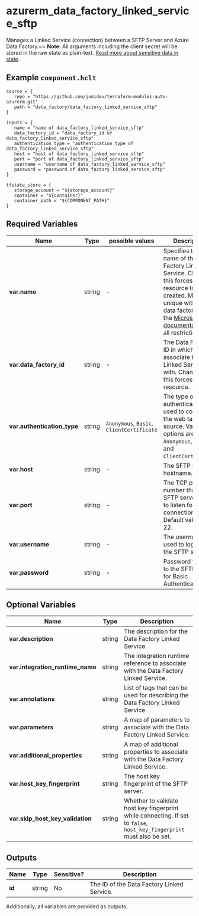 # azurerm_data_factory_linked_service_sftp

Manages a Linked Service (connection) between a SFTP Server and Azure Data Factory.~> **Note:** All arguments including the client secret will be stored in the raw state as plain-text. [Read more about sensitive data in state](/docs/state/sensitive-data.html).

## Example `component.hclt`

```hcl
source = {
   repo = "https://github.com/jumidev/terraform-modules-auto-azurerm.git" 
   path = "data_factory/data_factory_linked_service_sftp" 
}

inputs = {
   name = "name of data_factory_linked_service_sftp" 
   data_factory_id = "data_factory_id of data_factory_linked_service_sftp" 
   authentication_type = "authentication_type of data_factory_linked_service_sftp" 
   host = "host of data_factory_linked_service_sftp" 
   port = "port of data_factory_linked_service_sftp" 
   username = "username of data_factory_linked_service_sftp" 
   password = "password of data_factory_linked_service_sftp" 
}

tfstate_store = {
   storage_account = "${storage_account}" 
   container = "${container}" 
   container_path = "${COMPONENT_PATH}" 
}

```

## Required Variables

| Name | Type |  possible values |  Description |
| ---- | --------- |  ----------- | ----------- |
| **var.name** | string |  -  |  Specifies the name of the Data Factory Linked Service. Changing this forces a new resource to be created. Must be unique within a data factory. See the [Microsoft documentation](https://docs.microsoft.com/azure/data-factory/naming-rules) for all restrictions. | 
| **var.data_factory_id** | string |  -  |  The Data Factory ID in which to associate the Linked Service with. Changing this forces a new resource. | 
| **var.authentication_type** | string |  `Anonymous`, `Basic`, `ClientCertificate`  |  The type of authentication used to connect to the web table source. Valid options are `Anonymous`, `Basic` and `ClientCertificate`. | 
| **var.host** | string |  -  |  The SFTP server hostname. | 
| **var.port** | string |  -  |  The TCP port number that the SFTP server uses to listen for client connection. Default value is 22. | 
| **var.username** | string |  -  |  The username used to log on to the SFTP server. | 
| **var.password** | string |  -  |  Password to logon to the SFTP Server for Basic Authentication. | 

## Optional Variables

| Name | Type |  Description |
| ---- | --------- |  ----------- |
| **var.description** | string |  The description for the Data Factory Linked Service. | 
| **var.integration_runtime_name** | string |  The integration runtime reference to associate with the Data Factory Linked Service. | 
| **var.annotations** | string |  List of tags that can be used for describing the Data Factory Linked Service. | 
| **var.parameters** | string |  A map of parameters to associate with the Data Factory Linked Service. | 
| **var.additional_properties** | string |  A map of additional properties to associate with the Data Factory Linked Service. | 
| **var.host_key_fingerprint** | string |  The host key fingerprint of the SFTP server. | 
| **var.skip_host_key_validation** | string |  Whether to validate host key fingerprint while connecting. If set to `false`, `host_key_fingerprint` must also be set. | 



## Outputs

| Name | Type | Sensitive? | Description |
| ---- | ---- | --------- | --------- |
| **id** | string | No  | The ID of the Data Factory Linked Service. | 

Additionally, all variables are provided as outputs.
